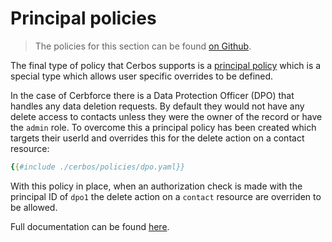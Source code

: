 # Principal policies

> The policies for this section can be found [on Github](https://github.com/cerbos/tutorial/tree/main/src/08-principal-policies/cerbos).

The final type of policy that Cerbos supports is a [principal policy](https://docs.cerbos.dev/cerbos/latest/policies/principal_policies.html) which is a special type which allows user specific overrides to be defined.

In the case of Cerbforce there is a Data Protection Officer (DPO) that handles any data deletion requests. By default they would not have any delete access to contacts unless they were the owner of the record or have the `admin` role. To overcome this a principal policy has been created which targets their userId and overrides this for the delete action on a contact resource:

```yaml
{{#include ./cerbos/policies/dpo.yaml}}
```

With this policy in place, when an authorization check is made with the principal ID of `dpo1` the delete action on a `contact` resource are overriden to be allowed.

Full documentation can be found [here](https://docs.cerbos.dev/cerbos/latest/policies/principal_policies.html).